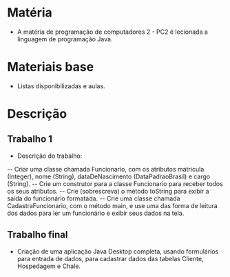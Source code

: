 # Matéria

 - A matéria de programação de computadores 2 - PC2 é lecionada a linguagem de programação Java.

# Materiais base

 - Listas disponibilizadas e aulas.
 
 # Descrição 
 
 ## Trabalho 1
 
 - Descrição do trabalho:
 
 -- Criar uma classe chamada Funcionario, com os atributos matricula (Integer), nome (String), dataDeNascimento (DataPadraoBrasil) e cargo (String).
 -- Crie um construtor para a classe Funcionario para receber todos os seus atributos.
 -- Crie (sobrescreva) o método toString para exibir a saída do funcionário formatada. 
 -- Crie uma classe chamada CadastraFuncionario, com o método main, e use uma das forma de leitura dos dados para ler um funcionário e exibir seus dados na tela.
 
 ## Trabalho final
 
  - Criação de uma aplicação Java Desktop completa, usando formulários para entrada de dados, para
cadastrar dados das tabelas Cliente, Hospedagem e Chale.
